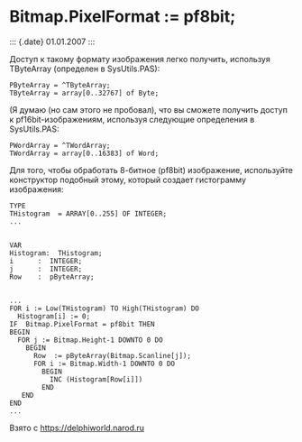 Bitmap.PixelFormat := pf8bit;
=============================

::: {.date}
01.01.2007
:::

Доступ к такому формату изображения легко получить, используя TByteArray
(определен в SysUtils.PAS):

    PByteArray = ^TByteArray;
    TByteArray = array[0..32767] of Byte;

(Я думаю (но сам этого не пробовал), что вы сможете получить доступ к
pf16bit-изображениям, используя следующие определения в SysUtils.PAS:

    PWordArray = ^TWordArray;
    TWordArray = array[0..16383] of Word; 

Для того, чтобы обработать 8-битное (pf8bit) изображение, используйте
конструктор подобный этому, который создает гистограмму изображения:

    TYPE
    THistogram  = ARRAY[0..255] OF INTEGER;
    ...
     
     
    VAR
    Histogram:  THistogram;
    i      :  INTEGER;
    j      :  INTEGER;
    Row    :  pByteArray;
     
     
    ...
    FOR i := Low(THistogram) TO High(THistogram) DO
      Histogram[i] := 0;
    IF  Bitmap.PixelFormat = pf8bit THEN 
    BEGIN
      FOR j := Bitmap.Height-1 DOWNTO 0 DO
        BEGIN
          Row  := pByteArray(Bitmap.Scanline[j]);
          FOR i := Bitmap.Width-1 DOWNTO 0 DO
            BEGIN
              INC (Histogram[Row[i]])
            END
       END
    END
    ...

Взято с <https://delphiworld.narod.ru>
